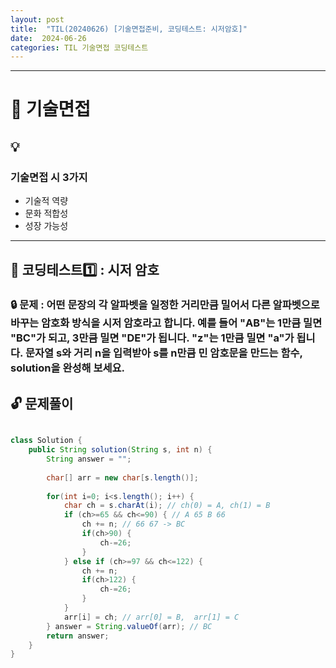 ```yaml
---
layout: post
title:  "TIL(20240626) [기술면접준비, 코딩테스트: 시저암호]"
date:  2024-06-26
categories: TIL 기술면접 코딩테스트
---
```


---------------------------------------------------------------------

# 📌 기술면접

## 💡 

### 기술면접 시 3가지
- 기술적 역량
- 문화 적합성
- 성장 가능성



------------------------------------------------------------------

## 📌 코딩테스트1️⃣ : 시저 암호


### 🔒 문제 : 어떤 문장의 각 알파벳을 일정한 거리만큼 밀어서 다른 알파벳으로 바꾸는 암호화 방식을 시저 암호라고 합니다. 예를 들어 "AB"는 1만큼 밀면 "BC"가 되고, 3만큼 밀면 "DE"가 됩니다. "z"는 1만큼 밀면 "a"가 됩니다. 문자열 s와 거리 n을 입력받아 s를 n만큼 민 암호문을 만드는 함수, solution을 완성해 보세요.


## 🔓 문제풀이

```java

class Solution {
    public String solution(String s, int n) {
        String answer = "";
        
        char[] arr = new char[s.length()];
        
        for(int i=0; i<s.length(); i++) {
            char ch = s.charAt(i); // ch(0) = A, ch(1) = B 
            if (ch>=65 && ch<=90) { // A 65 B 66
                ch += n; // 66 67 -> BC
                if(ch>90) {
                    ch-=26;
                }
            } else if (ch>=97 && ch<=122) {
                ch += n;
                if(ch>122) {
                    ch-=26;
                }
            }
            arr[i] = ch; // arr[0] = B,  arr[1] = C
        } answer = String.valueOf(arr); // BC
        return answer;
    }
}

```


 
